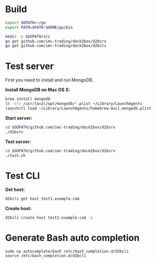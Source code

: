 # Build

```bash
export GOPATH=~/go
export PATH=$PATH:$HOME/go/bin

mkdir -p $GOPATH/src
go get github.com/imc-trading/dock2box/d2bsrv
go get github.com/imc-trading/dock2box/d2bcli
```

# Test server

First you need to install and run MongoDB.

**Install MongoDB on Mac OS X:**

```bash
brew install mongodb
ln -sfv /usr/local/opt/mongodb/*.plist ~/Library/LaunchAgents
launchctl load ~/Library/LaunchAgents/homebrew.mxcl.mongodb.plist
```

**Start server:**

```bash
cd $GOPATH/github.com/imc-trading/dock2box/d2bsrv
./d2bsrv
```

**Test server:**

```bash
cd $GOPATH/github.com/imc-trading/dock2box/d2bsrv
./test.sh
```

# Test CLI

**Get host:**

```bash
d2bcli get host test1.example.com
```

**Create host:**

```bash
d2bcli create host test2.example.com -p
```

# Generate Bash auto completion

```
sudo cp autocomplete/bash /etc/bash_completion.d/d2bcli
source /etc/bash_completion.d/d2bcli
```
